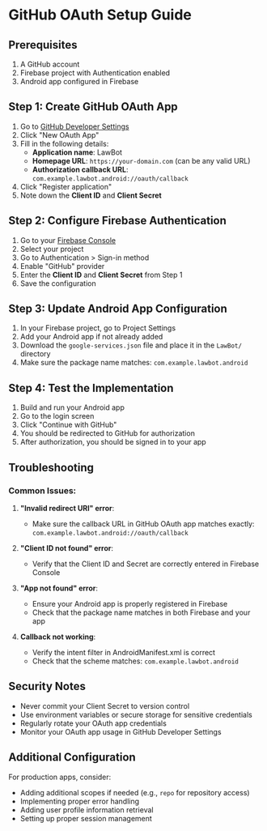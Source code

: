 # GitHub OAuth Setup Guide

## Prerequisites
1. A GitHub account
2. Firebase project with Authentication enabled
3. Android app configured in Firebase

## Step 1: Create GitHub OAuth App

1. Go to [GitHub Developer Settings](https://github.com/settings/developers)
2. Click "New OAuth App"
3. Fill in the following details:
   - **Application name**: LawBot
   - **Homepage URL**: `https://your-domain.com` (can be any valid URL)
   - **Authorization callback URL**: `com.example.lawbot.android://oauth/callback`
4. Click "Register application"
5. Note down the **Client ID** and **Client Secret**

## Step 2: Configure Firebase Authentication

1. Go to your [Firebase Console](https://console.firebase.google.com)
2. Select your project
3. Go to Authentication > Sign-in method
4. Enable "GitHub" provider
5. Enter the **Client ID** and **Client Secret** from Step 1
6. Save the configuration

## Step 3: Update Android App Configuration

1. In your Firebase project, go to Project Settings
2. Add your Android app if not already added
3. Download the `google-services.json` file and place it in the `LawBot/` directory
4. Make sure the package name matches: `com.example.lawbot.android`

## Step 4: Test the Implementation

1. Build and run your Android app
2. Go to the login screen
3. Click "Continue with GitHub"
4. You should be redirected to GitHub for authorization
5. After authorization, you should be signed in to your app

## Troubleshooting

### Common Issues:

1. **"Invalid redirect URI" error**:
   - Make sure the callback URL in GitHub OAuth app matches exactly: `com.example.lawbot.android://oauth/callback`

2. **"Client ID not found" error**:
   - Verify that the Client ID and Secret are correctly entered in Firebase Console

3. **"App not found" error**:
   - Ensure your Android app is properly registered in Firebase
   - Check that the package name matches in both Firebase and your app

4. **Callback not working**:
   - Verify the intent filter in AndroidManifest.xml is correct
   - Check that the scheme matches: `com.example.lawbot.android`

## Security Notes

- Never commit your Client Secret to version control
- Use environment variables or secure storage for sensitive credentials
- Regularly rotate your OAuth app credentials
- Monitor your OAuth app usage in GitHub Developer Settings

## Additional Configuration

For production apps, consider:
- Adding additional scopes if needed (e.g., `repo` for repository access)
- Implementing proper error handling
- Adding user profile information retrieval
- Setting up proper session management 